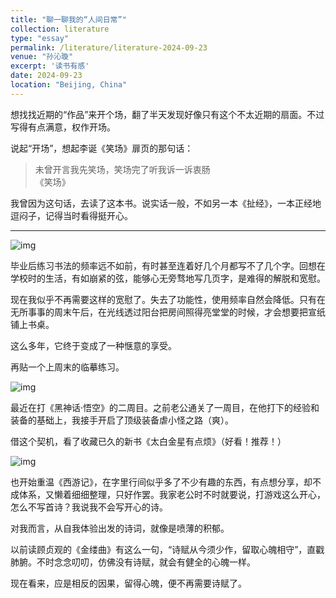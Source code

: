 ```yaml
---
title: "聊一聊我的“人间日常”"
collection: literature
type: "essay"
permalink: /literature/literature-2024-09-23
venue: "孙沁璇"
excerpt: '读书有感'
date: 2024-09-23
location: "Beijing, China"
---
```


想找找近期的“作品”来开个场，翻了半天发现好像只有这个不太近期的扇面。不过写得有点满意，权作开场。

说起“开场”，想起李诞《笑场》扉页的那句话：

>未曾开言我先笑场，笑场完了听我诉一诉衷肠<br>
《笑场》

我曾因为这句话，去读了这本书。说实话一般，不如另一本《扯经》，一本正经地逗闷子，记得当时看得挺开心。

<hr>

![img](https://sunqinxuan.github.io/images/literature-2024-09-23-img1.webp)

毕业后练习书法的频率远不如前，有时甚至连着好几个月都写不了几个字。回想在学校时的生活，有如崩紧的弦，能够心无旁骛地写几页字，是难得的解脱和宽慰。

现在我似乎不再需要这样的宽慰了。失去了功能性，使用频率自然会降低。只有在无所事事的周末午后，在光线透过阳台把房间照得亮堂堂的时候，才会想要把宣纸铺上书桌。

这么多年，它终于变成了一种惬意的享受。

再贴一个上周末的临摹练习。

![img](https://sunqinxuan.github.io/images/literature-2024-09-23-img2.webp)

最近在打《黑神话·悟空》的二周目。之前老公通关了一周目，在他打下的经验和装备的基础上，我接手开启了顶级装备虐小怪之路（爽）。

借这个契机，看了收藏已久的新书《太白金星有点烦》（好看！推荐！）

![img](https://sunqinxuan.github.io/images/literature-2024-09-23-img3.webp)

也开始重温《西游记》，在字里行间似乎多了不少有趣的东西，有点想分享，却不成体系，又懒着细细整理，只好作罢。我家老公时不时就要说，打游戏这么开心，怎么不写首诗？我说我不会写开心的诗。

对我而言，从自我体验出发的诗词，就像是喷薄的积郁。

以前读顾贞观的《金缕曲》有这么一句，“诗赋从今须少作，留取心魄相守”，直戳肺腑。不时念念叨叨，仿佛没有诗赋，就会有健全的心魄一样。

现在看来，应是相反的因果，留得心魄，便不再需要诗赋了。